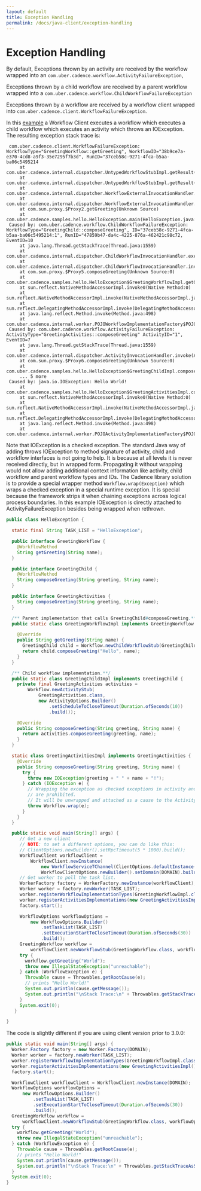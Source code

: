 ```yaml
---
layout: default
title: Exception Handling
permalink: /docs/java-client/exception-handling
---
```


# Exception Handling

By default, Exceptions thrown by an activity are received by the workflow wrapped into an `com.uber.cadence.workflow.ActivityFailureException`,

Exceptions thrown by a child workflow are received by a parent workflow wrapped into a `com.uber.cadence.workflow.ChildWorkflowFailureException`

Exceptions thrown by a workflow are received by a workflow client wrapped into `com.uber.cadence.client.WorkflowFailureException`.


 In this [example](https://github.com/cadence-workflow/cadence-java-samples/blob/master/src/main/java/com/uber/cadence/samples/hello/HelloException.java) a Workflow Client executes a workflow which executes a child workflow which
 executes an activity which throws an IOException. The resulting exception stack trace is:

```log
 com.uber.cadence.client.WorkflowFailureException: WorkflowType="GreetingWorkflow::getGreeting", WorkflowID="38b9ce7a-e370-4cd8-a9f3-35e7295f7b3d", RunID="37ceb58c-9271-4fca-b5aa-ba06c5495214
     at com.uber.cadence.internal.dispatcher.UntypedWorkflowStubImpl.getResult(UntypedWorkflowStubImpl.java:139)
     at com.uber.cadence.internal.dispatcher.UntypedWorkflowStubImpl.getResult(UntypedWorkflowStubImpl.java:111)
     at com.uber.cadence.internal.dispatcher.WorkflowExternalInvocationHandler.startWorkflow(WorkflowExternalInvocationHandler.java:187)
     at com.uber.cadence.internal.dispatcher.WorkflowExternalInvocationHandler.invoke(WorkflowExternalInvocationHandler.java:113)
     at com.sun.proxy.$Proxy2.getGreeting(Unknown Source)
     at com.uber.cadence.samples.hello.HelloException.main(HelloException.java:117)
 Caused by: com.uber.cadence.workflow.ChildWorkflowFailureException: WorkflowType="GreetingChild::composeGreeting", ID="37ceb58c-9271-4fca-b5aa-ba06c5495214:1", RunID="47859b47-da4c-4225-876a-462421c98c72, EventID=10
     at java.lang.Thread.getStackTrace(Thread.java:1559)
     at com.uber.cadence.internal.dispatcher.ChildWorkflowInvocationHandler.executeChildWorkflow(ChildWorkflowInvocationHandler.java:114)
     at com.uber.cadence.internal.dispatcher.ChildWorkflowInvocationHandler.invoke(ChildWorkflowInvocationHandler.java:71)
     at com.sun.proxy.$Proxy5.composeGreeting(Unknown Source:0)
     at com.uber.cadence.samples.hello.HelloException$GreetingWorkflowImpl.getGreeting(HelloException.java:70)
     at sun.reflect.NativeMethodAccessorImpl.invoke0(Native Method:0)
     at sun.reflect.NativeMethodAccessorImpl.invoke(NativeMethodAccessorImpl.java:62)
     at sun.reflect.DelegatingMethodAccessorImpl.invoke(DelegatingMethodAccessorImpl.java:43)
     at java.lang.reflect.Method.invoke(Method.java:498)
     at com.uber.cadence.internal.worker.POJOWorkflowImplementationFactory$POJOWorkflowImplementation.execute(POJOWorkflowImplementationFactory.java:160)
 Caused by: com.uber.cadence.workflow.ActivityFailureException: ActivityType="GreetingActivities::composeGreeting" ActivityID="1", EventID=7
     at java.lang.Thread.getStackTrace(Thread.java:1559)
     at com.uber.cadence.internal.dispatcher.ActivityInvocationHandler.invoke(ActivityInvocationHandler.java:75)
     at com.sun.proxy.$Proxy6.composeGreeting(Unknown Source:0)
     at com.uber.cadence.samples.hello.HelloException$GreetingChildImpl.composeGreeting(HelloException.java:85)
     ... 5 more
 Caused by: java.io.IOException: Hello World!
     at com.uber.cadence.samples.hello.HelloException$GreetingActivitiesImpl.composeGreeting(HelloException.java:93)
     at sun.reflect.NativeMethodAccessorImpl.invoke0(Native Method:0)
     at sun.reflect.NativeMethodAccessorImpl.invoke(NativeMethodAccessorImpl.java:62)
     at sun.reflect.DelegatingMethodAccessorImpl.invoke(DelegatingMethodAccessorImpl.java:43)
     at java.lang.reflect.Method.invoke(Method.java:498)
     at com.uber.cadence.internal.worker.POJOActivityImplementationFactory$POJOActivityImplementation.execute(POJOActivityImplementationFactory.java:162)
```

 Note that IOException is a checked exception. The standard Java way of adding
 throws IOException to method signature of activity, child and workflow interfaces is not going to help. It is
 because at all levels it is never received directly, but in wrapped form. Propagating it without
 wrapping would not allow adding additional context information like activity, child workflow and
 parent workflow types and IDs. The Cadence library solution is to provide a special wrapper
 method `Workflow.wrap(Exception)` which wraps a checked exception in a special runtime
 exception. It is special because the framework strips it when chaining exceptions across logical
 process boundaries. In this example IOException is directly attached to ActivityFailureException
 besides being wrapped when rethrown.

```java
public class HelloException {

  static final String TASK_LIST = "HelloException";

  public interface GreetingWorkflow {
    @WorkflowMethod
    String getGreeting(String name);
  }

  public interface GreetingChild {
    @WorkflowMethod
    String composeGreeting(String greeting, String name);
  }

  public interface GreetingActivities {
    String composeGreeting(String greeting, String name);
  }

  /** Parent implementation that calls GreetingChild#composeGreeting.**/
  public static class GreetingWorkflowImpl implements GreetingWorkflow {

    @Override
    public String getGreeting(String name) {
      GreetingChild child = Workflow.newChildWorkflowStub(GreetingChild.class);
      return child.composeGreeting("Hello", name);
    }
  }

  /** Child workflow implementation.**/
  public static class GreetingChildImpl implements GreetingChild {
    private final GreetingActivities activities =
        Workflow.newActivityStub(
            GreetingActivities.class,
            new ActivityOptions.Builder()
                .setScheduleToCloseTimeout(Duration.ofSeconds(10))
                .build());

    @Override
    public String composeGreeting(String greeting, String name) {
      return activities.composeGreeting(greeting, name);
    }
  }

  static class GreetingActivitiesImpl implements GreetingActivities {
    @Override
    public String composeGreeting(String greeting, String name) {
      try {
        throw new IOException(greeting + " " + name + "!");
      } catch (IOException e) {
        // Wrapping the exception as checked exceptions in activity and workflow interface methods
        // are prohibited.
        // It will be unwrapped and attached as a cause to the ActivityFailureException.
        throw Workflow.wrap(e);
      }
    }
  }

  public static void main(String[] args) {
     // Get a new client
     // NOTE: to set a different options, you can do like this:
     // ClientOptions.newBuilder().setRpcTimeout(5 * 1000).build();
     WorkflowClient workflowClient =
         WorkflowClient.newInstance(
             new WorkflowServiceTChannel(ClientOptions.defaultInstance()),
             WorkflowClientOptions.newBuilder().setDomain(DOMAIN).build());
     // Get worker to poll the task list.
     WorkerFactory factory = WorkerFactory.newInstance(workflowClient);
     Worker worker = factory.newWorker(TASK_LIST);
     worker.registerWorkflowImplementationTypes(GreetingWorkflowImpl.class, GreetingChildImpl.class);
     worker.registerActivitiesImplementations(new GreetingActivitiesImpl());
     factory.start();

     WorkflowOptions workflowOptions =
         new WorkflowOptions.Builder()
             .setTaskList(TASK_LIST)
             .setExecutionStartToCloseTimeout(Duration.ofSeconds(30))
             .build();
     GreetingWorkflow workflow =
         workflowClient.newWorkflowStub(GreetingWorkflow.class, workflowOptions);
     try {
       workflow.getGreeting("World");
       throw new IllegalStateException("unreachable");
     } catch (WorkflowException e) {
       Throwable cause = Throwables.getRootCause(e);
       // prints "Hello World!"
       System.out.println(cause.getMessage());
       System.out.println("\nStack Trace:\n" + Throwables.getStackTraceAsString(e));
     }
     System.exit(0);
   }

}
```

The code is slightly different if you are using client version prior to 3.0.0:
```java
public static void main(String[] args) {
  Worker.Factory factory = new Worker.Factory(DOMAIN);
  Worker worker = factory.newWorker(TASK_LIST);
  worker.registerWorkflowImplementationTypes(GreetingWorkflowImpl.class, GreetingChildImpl.class);
  worker.registerActivitiesImplementations(new GreetingActivitiesImpl());
  factory.start();

  WorkflowClient workflowClient = WorkflowClient.newInstance(DOMAIN);
  WorkflowOptions workflowOptions =
      new WorkflowOptions.Builder()
          .setTaskList(TASK_LIST)
          .setExecutionStartToCloseTimeout(Duration.ofSeconds(30))
          .build();
  GreetingWorkflow workflow =
      workflowClient.newWorkflowStub(GreetingWorkflow.class, workflowOptions);
  try {
    workflow.getGreeting("World");
    throw new IllegalStateException("unreachable");
  } catch (WorkflowException e) {
    Throwable cause = Throwables.getRootCause(e);
    // prints "Hello World!"
    System.out.println(cause.getMessage());
    System.out.println("\nStack Trace:\n" + Throwables.getStackTraceAsString(e));
  }
  System.exit(0);
}
```
